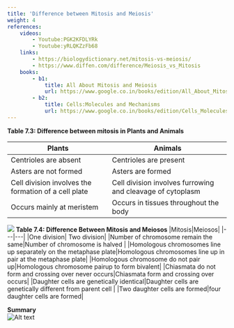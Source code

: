 ```yaml
---
title: 'Difference between Mitosis and Meiosis'
weight: 4
references:
    videos:
        - Youtube:PGK2KFDLYRk
        - Youtube:yRLQKZzFb68
    links:
        - https://biologydictionary.net/mitosis-vs-meiosis/
        - https://www.diffen.com/difference/Meiosis_vs_Mitosis
    books:
        - b1:
            title: All About Mitosis and Meiosis
            url: https://www.google.co.in/books/edition/All_About_Mitosis_and_Meiosis/ftnHEAAAQBAJ?hl=en    
        - b2:
            title: Cells:Molecules and Mechanisms
            url: https://www.google.co.in/books/edition/Cells_Molecules_and_Mechanisms/09CJORzpF7MC?hl=en&gbpv=0
---
```



**Table 7.3: Difference between mitosis in Plants and Animals**

|**Plants**|**Animals**|
|---|---|
|Centrioles are absent|Centrioles are present|
|Asters are not formed |Asters are formed |
|Cell division involves the formation of a cell plate|Cell division involves furrowing and cleavage of cytoplasm|
|Occurs mainly at meristem|Occurs in tissues throughout the body|

![](7.10.png "")
**Table 7.4: Difference Between Mitosis and Meiosos**
|Mitosis|Meiosos|
|---|---|
|One division| Two division|
|Number of chromosome remain the same|Number of chromosome is halved | 
|Homologous chromosomes line up separately on the metaphase plate|Homologous chromosomes line up in pair at the metaphase plate|
|Homologous chromosome do not pair up|Homologous chromosome pairup to form bivalent| 
|Chiasmata do not form and crossing over never occurs|Chiasmata form and crossing over occurs|
|Daughter cells are genetically identical|Daughter cells are genetically different from parent cell |
|Two daughter cells are formed|four daughter cells are formed|

**Summary**  
![Alt text](7.11.png)